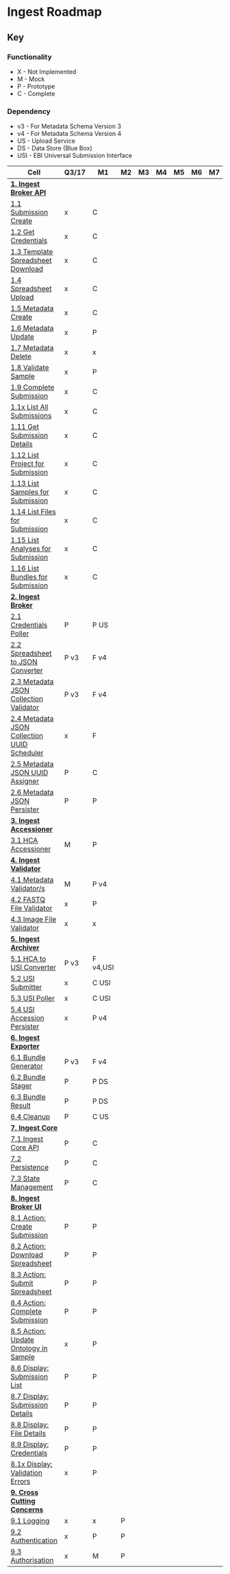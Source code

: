 # Ingest Roadmap

## Key

###  Functionality
* X - Not Implemented
* M - Mock
* P - Prototype
* C - Complete

### Dependency
* v3 - For Metadata Schema Version 3
* v4 - For Metadata Schema Version 4
* US - Upload Service
* DS - Data Store (Blue Box)
* USI - EBI Universal Submission Interface

|Cell|Q3/17|M1|M2|M3|M4|M5|M6|M7|
|----|--|--|--|--|--|--|--|--|
|__[1. Ingest Broker API](../components/ingest-broker-api)__||
|[1.1 Submission Create](../components/ingest-broker-api/#11-submission-create)|x|C| | | | | | |
|[1.2 Get Credentials](../components/ingest-broker-api/#12-get-credentials)|x|C| | | | | | |
|[1.3 Template Spreadsheet Download](../components/ingest-broker-api/#13-template-spreadsheet-download)|x|C| | | | | | |
|[1.4 Spreadsheet Upload](../components/ingest-broker-api/#14-spreadsheet-upload)|x|C| | | | | | |
|[1.5 Metadata Create](../components/ingest-broker-api/#15-metadata-create)|x|C| | | | | | |
|[1.6 Metadata Update](../components/ingest-broker-api/#16-metadata-update)|x|P| | | | | | |
|[1.7 Metadata Delete](../components/ingest-broker-api/#17-metadata-delete)|x|x| | | | | | |
|[1.8 Validate Sample](../components/ingest-broker-api/#18-validate-sample)|x|P| | | | | | |
|[1.9 Complete Submission](../components/ingest-broker-api/#19-complete-submission)|x|C| | | | | | |
|[1.1x List All Submissions](../components/ingest-broker-api/#11x-list-all-submissions)|x|C| | | | | | |
|[1.11 Get Submission Details](../components/ingest-broker-api/#111-get-submission-details)|x|C| | | | | | |
|[1.12 List Project for Submission](../components/ingest-broker-api/#112-list-project-for-submission)|x|C| | | | | | |
|[1.13 List Samples for Submission](../components/ingest-broker-api/#113-list-samples-for-submission)|x|C| | | | | | |
|[1.14 List Files for Submission](../components/ingest-broker-api/#114-list-files-for-submission)|x|C| | | | | | |
|[1.15 List Analyses for Submission](../components/ingest-broker-api/#115-list-analyses-for-submission)|x|C| | | | | | |
|[1.16 List Bundles for Submission](../components/ingest-broker-api/#116-list-bundles-for-submission)|x|C| | | | | | |
|__[2. Ingest Broker](../components/ingest-broker)__||
|[2.1 Credentials Poller](../components/ingest-broker/##21-credentials-poller)|P|P US| | | | | | |
|[2.2 Spreadsheet to JSON Converter](../components/ingest-broker/##22-spreadsheet-to-json-converter)|P v3|F v4| | | | | | |
|[2.3 Metadata JSON Collection Validator](../components/ingest-broker/##23-metadata-json-collection-validator)|P v3|F v4 | | | | | | |
|[2.4 Metadata JSON Collection UUID Scheduler](../components/ingest-broker/##24-metadata-json-collection-uuid-scheduler)|x|F | | | | | | |
|[2.5 Metadata JSON UUID Assigner](../components/ingest-broker/##25-metadata-json-uuid-assigner)|P|C| | | | | | |
|[2.6 Metadata JSON Persister](../components/ingest-broker/##26-metadata-json-persister)|P|P| | | | | | |
|__[3. Ingest Accessioner](../components/ingest-accessioner)__| | | | | | | |
|[3.1 HCA Accessioner](../components/ingest-accessioner/#31-hca-accessioner)|M|P| | | | | | |
|__[4. Ingest Validator](../components/ingest-validator)__| | | | | | | |
|[4.1 Metadata Validator/s](../components/ingest-validator/#41-metadata-validators)|M|P v4| | | | | | |
|[4.2 FASTQ File Validator](../components/ingest-validator/#42-fastq-file-validator)|x|P| | | | | | |
|[4.3 Image File Validator](../components/ingest-validator/#43-image-file-validator)|x|x| | | | | | |
|__[5. Ingest Archiver](../components/ingest-archiver)__||
|[5.1 HCA to USI Converter](../components/ingest-archiver/#51-hca-to-usi-converterhttpsgithubcomhumancellatlasingest-archiverblobmasterarchiverconverterpy)|P v3|F v4,USI| | | | | | |
|[5.2 USI Submitter](../components/ingest-archiver/#52-usi-submitter)|x|C USI| | | | | | |
|[5.3 USI Poller](../components/ingest-archiver/#53-usi-poller)|x|C USI| | | | | | |
|[5.4 USI Accession Persister](../components/ingest-archiver/#54-usi-accession-persister)|x|P v4| | | | | | |
|__[6. Ingest Exporter](../components/ingest-exporter)__||
|[6.1 Bundle Generator](../components/ingest-exporter/#61-bundle-generator)|P v3|F v4| | | | | | |
|[6.2 Bundle Stager](../components/ingest-exporter/#62-bundle-stager)|P|P DS| | | | | | |
|[6.3 Bundle Result](../components/ingest-exporter/#63-bundle-result)|P|P DS| | | | | | |
|[6.4 Cleanup](../components/ingest-exporter/#64-cleanup)|P|C US| | | | | | |
|__[7. Ingest Core](../components/ingest-core)__||
|[7.1 Ingest Core API](../components/ingest-core/#71-ingest-core-api)|P|C| | | | | | |
|[7.2 Persistence](../components/ingest-core/#72-persistence)|P|C| | | | | | |
|[7.3 State Management](../components/ingest-core/#73-state-management)|P|C| | | | | | | 
|__[8. Ingest Broker UI](../components/ingest-broker-ui)__| | | | | | | |
|[8.1 Action: Create Submission](../components/ingest-broker-ui/#81-action-create-submission)|P|P| | | | | | |
|[8.2 Action: Download Spreadsheet](../components/ingest-broker-ui/#82-action-download-spreadsheet)|P|P| | | | | | |
|[8.3 Action: Submit Spreadsheet](../components/ingest-broker-ui/#83-action-submit-spreadsheet)|P|P| | | | | | |
|[8.4 Action: Complete Submission](../components/ingest-broker-ui/#84-action-complete-submission)|P|P| | | | | | |
|[8.5 Action: Update Ontology in Sample](../components/ingest-broker-ui/#85-action-update-ontology-in-sample)|x|P| | | | | | |
|[8.6 Display: Submission List](../components/ingest-broker-ui/#86-display-submission-list)|P|P| | | | | | |
|[8.7 Display: Submission Details](../components/ingest-broker-ui/#87-display-submission-details)|P|P| | | | | | |
|[8.8 Display: File Details](../components/ingest-broker-ui/#88-display-file-details)|P|P| | | | | | |
|[8.9 Display: Credentials](../components/ingest-broker-ui/#89-display-credentials)|P|P| | | | | | |
|[8.1x Display: Validation Errors](../components/ingest-broker-ui/#81x-display-validation-errors)|x|P| | | | | | |
|__[9. Cross Cutting Concerns](../components/cross-cutting-concerns)__||
|[9.1 Logging](../components/cross-cutting-concerns/#91-logging)|x|x|P| | | | | |
|[9.2 Authentication](../components/cross-cutting-concerns/#92-authentication)|x|P|P|| | | | | |  
|[9.3 Authorisation](../components/cross-cutting-concerns/#93-authorisation) |x|M|P|| | | | | |  
